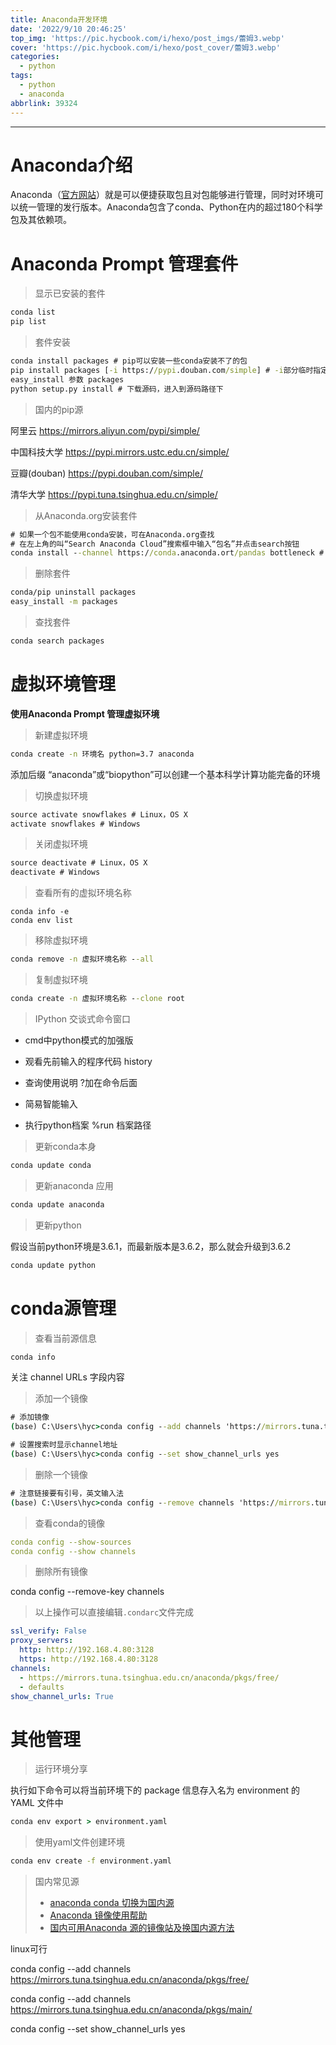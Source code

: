 ```yaml
---
title: Anaconda开发环境
date: '2022/9/10 20:46:25'
top_img: 'https://pic.hycbook.com/i/hexo/post_imgs/蕾姆3.webp'
cover: 'https://pic.hycbook.com/i/hexo/post_cover/蕾姆3.webp'
categories:
  - python
tags:
  - python
  - anaconda
abbrlink: 39324
---
```


---

# Anaconda介绍

Anaconda（[官方网站](https://link.zhihu.com/?target=https://www.anaconda.com/download/#macos)）就是可以便捷获取包且对包能够进行管理，同时对环境可以统一管理的发行版本。Anaconda包含了conda、Python在内的超过180个科学包及其依赖项。

# Anaconda Prompt 管理套件

> 显示已安装的套件

```cmd
conda list
pip list
```

> 套件安装

```cmd
conda install packages # pip可以安装一些conda安装不了的包
pip install packages [-i https://pypi.douban.com/simple] # -i部分临时指定pip源
easy_install 参数 packages
python setup.py install # 下载源码，进入到源码路径下
```

>国内的pip源

阿里云 https://mirrors.aliyun.com/pypi/simple/

中国科技大学 https://pypi.mirrors.ustc.edu.cn/simple/

豆瓣(douban) https://pypi.douban.com/simple/

清华大学 https://pypi.tuna.tsinghua.edu.cn/simple/

>从Anaconda.org安装套件

```cmd
# 如果一个包不能使用conda安装，可在Anaconda.org查找
# 在左上角的叫“Search Anaconda Cloud”搜索框中输入“包名”并点击search按钮
conda install --channel https://conda.anaconda.ort/pandas bottleneck # 安装bottleneck包
```

> 删除套件

```cmd
conda/pip uninstall packages
easy_install -m packages
```

> 查找套件

```cmd
conda search packages
```

# 虚拟环境管理

**使用Anaconda Prompt 管理虚拟环境**

> 新建虚拟环境

```cmd
conda create -n 环境名 python=3.7 anaconda
```

添加后缀 “anaconda”或“biopython”可以创建一个基本科学计算功能完备的环境

> 切换虚拟环境

```cmd
source activate snowflakes # Linux，OS X
activate snowflakes # Windows
```

> 关闭虚拟环境

```cmd
source deactivate # Linux，OS X
deactivate # Windows
```

> 查看所有的虚拟环境名称

```
conda info -e
conda env list
```

> 移除虚拟环境

```cmd
conda remove -n 虚拟环境名称 --all
```

> 复制虚拟环境

```cmd
conda create -n 虚拟环境名称 --clone root
```

> IPython 交谈式命令窗口

* cmd中python模式的加强版

* 观看先前输入的程序代码 history

* 查询使用说明 ?加在命令后面

* 简易智能输入

* 执行python档案 %run 档案路径

> 更新conda本身

```powershell
conda update conda
```

> 更新anaconda 应用

```cmd
conda update anaconda
```

> 更新python

假设当前python环境是3.6.1，而最新版本是3.6.2，那么就会升级到3.6.2

```cmd
conda update python
```



# conda源管理

> 查看当前源信息

```powershell
conda info
```

关注 channel URLs 字段内容

> 添加一个镜像

```cmd
# 添加镜像
(base) C:\Users\hyc>conda config --add channels 'https://mirrors.tuna.tsinghua.edu.cn/anaconda/pkgs/free/'

# 设置搜索时显示channel地址
(base) C:\Users\hyc>conda config --set show_channel_urls yes
```

> 删除一个镜像

```cmd
# 注意链接要有引号，英文输入法
(base) C:\Users\hyc>conda config --remove channels 'https://mirrors.tuna.tsinghua.edu.cn/anaconda/pkgs/free/'
```

> 查看conda的镜像

```yaml
conda config --show-sources
conda config --show channels
```

> 删除所有镜像

conda config --remove-key channels

> 以上操作可以直接编辑`.condarc`文件完成

```yaml
ssl_verify: False
proxy_servers:
  http: http://192.168.4.80:3128
  https: http://192.168.4.80:3128
channels:
  - https://mirrors.tuna.tsinghua.edu.cn/anaconda/pkgs/free/
  - defaults
show_channel_urls: True
```

# 其他管理

> 运行环境分享

执行如下命令可以将当前环境下的 package 信息存入名为 environment 的 YAML 文件中

```cmd
conda env export > environment.yaml
```

> 使用yaml文件创建环境

```cmd
conda env create -f environment.yaml
```

> 国内常见源
>
> * [anaconda conda 切换为国内源](https://blog.csdn.net/qq_29007291/article/details/81103603)
> * [Anaconda 镜像使用帮助](https://mirror.tuna.tsinghua.edu.cn/help/anaconda/)
> * [国内可用Anaconda 源的镜像站及换国内源方法](https://www.cnblogs.com/dereen/p/anaconda_tencent_mirrors.html)




linux可行


conda config --add channels https://mirrors.tuna.tsinghua.edu.cn/anaconda/pkgs/free/

conda config --add channels https://mirrors.tuna.tsinghua.edu.cn/anaconda/pkgs/main/

conda config --set show_channel_urls yes



